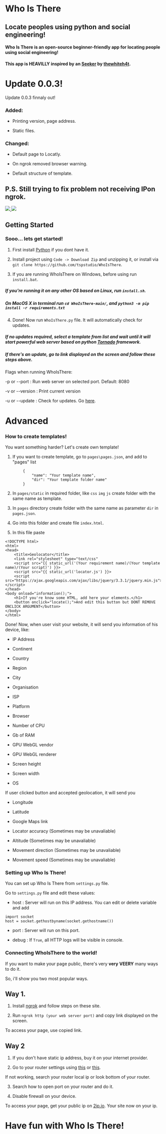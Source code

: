 # **Who Is There**
## Locate peoples using python and social engineering!

#### Who Is There is an open-source beginner-friendly app for locating people using social engineering!
#### This app is **HEAVILLY** inspired by an [Seeker](https://github.com/thewhiteh4t/seeker) by [thewhiteh4t](https://github.com/thewhiteh4t).

# Update 0.0.3!

Update 0.0.3 finnaly out!


### Added:

- Printing version, page address.

- Static files.

### Changed:

- Default page to Locatly.

- On ngrok removed browser warning.

- Default structure of template.

## P.S. Still trying to fix problem not receiving IPon ngrok.

<a href="https://github.com/tspstudio/WhoIsThere#getting-started">
    <img src="https://dabuttonfactory.com/button.png?t=Getting Started&f=Open+Sans&ts=15&tc=000&hp=25&vp=10&c=5&bgt=unicolored&bgc=099400">
</a>
<a href="https://github.com/tspstudio/WhoIsThere#advanced">
    <img src="https://dabuttonfactory.com/button.png?t=Advanced&f=Open+Sans&ts=15&tc=000&hp=25&vp=10&c=5&bgt=unicolored&bgc=099400">
</a>

## Getting Started
### Sooo... lets get started!
1. First install [Python](https://www.python.org) if you dont have it.

2. Install project using ```Code -> Download Zip``` and unzipping it, or install via ```git clone https://github.com/tspstudio/WhoIsThere```.

3. If you are running WhoIsThere on Windows, before using run ```install.bat```.
#####     If you're running it on any other OS based on Linux, run ```install.sh```.
#####     On MacOS X in terminal run ```cd WhoIsThere-main/```, and ```python3 -m pip install -r requirements.txt```

4. Done! Now run ```WhoIsThere.py``` file. It will automatically check for updates.

##### If no updates required, select a template from list and wait until it will start powerful web server based on python [Tornado](https://pypi.org/project/tornado/) framework.

##### If there's an update, go to link displayed on the screen and follow these steps above.

Flags when running WhoIsThere:

-p or --port : Run web server on selected port. Default: 8080
     
-v or --version : Print current version
     
-u or --update : Check for updates. Go [here](https://github.com/tspstudio/WhoIsThere#if-no-updates-required-select-a-template-from-list-and-wait-until-it-will-start-powerful-web-server-based-on-python-tornado-framework).

# Advanced

### How to create templates!

You want something harder? Let's create own template!

1. If you want to create template, go to ```pages\pages.json```, and add to "pages" list
```
        {
            "name": "Your template name",
            "dir": "Your template folder name"
        }
```

2. In ```pages/static``` in required folder, like ```css``` ```img``` ```js``` create folder with the same name as template.

3. In ```pages``` directory create folder with the same name as parameter ```dir``` in ```pages.json```.

4. Go into this folder and create file ```index.html```.

5. In this file paste
```
<!DOCTYPE html>
<html>
<head>
	<title>Geolocator</title>
	<link rel="stylesheet" type="text/css" 
	<script src="{{ static_url('(Your requirement name)/(Your template name)/(Your script)') }}>
	<script src="{{ static_url('locator.js') }}>
	<script src="https://ajax.googleapis.com/ajax/libs/jquery/3.3.1/jquery.min.js"></script>
</head>
<body onload="information();">
    <h1>If you're know some HTML, add here your elements.</h1>
    <button onclick="locate();">And edit this button but DONT REMOVE ONCLICK ARGUMENT</button>
</body>
</html>
```

Done! Now, when user visit your website, it will send you information of his device, like:

- IP Address

- Continent

- Country

- Region

- City

- Organisation

- ISP

- Platform

- Browser

- Number of CPU

- Gb of RAM

- GPU WebGL vendor

- GPU WebGL renderer

- Screen height

- Screen width

- OS

If user clicked button and accepted geolocation, it will send you

- Longitude

- Latitude

- Google Maps link

- Locator accuracy (Sometimes may be unavaliable)

- Altitude (Sometimes may be unavaliable)

- Movement direction (Sometimes may be unavaliable)

- Movement speed (Sometimes may be unavaliable)

### Setting up Who Is There!

You can set up Who Is There from ```settings.py``` file.

Go to ```settings.py``` file and edit these values:

- host : Server will run on this IP address. You can edit or delete variable and add
```
import socket
host = socket.gethostbyname(socket.gethostname())
```

- port : Server will run on this port.

- debug : If ```True```, all HTTP logs will be visible in console.

### Connecting WhoIsThere to the world!

If you want to make your page public, there's very **very** **VEERY** many ways to do it.

So, i'll show you two most popular ways.

## Way 1.

1. Install [ngrok](https://dashboard.ngrok.com/get-started/setup) and follow steps on these site.

2. Run ```ngrok http (your web server port)``` and copy link displayed on the screen.

To access your page, use copied link.

## Way 2

1. If you don't have static ip address, buy it on your internet provider.

2. Go to your router settings using [this](192.168.0.1) or [this](192.168.1.1).

If not working, search your router local ip or look bottom of your router.

3. Search how to open port on your router and do it.

4. Disable firewall on your device.

To access your page, get your public ip on [2ip.io](https://2ip.io/). Your site now on your ip.

# Have fun with Who Is There!

